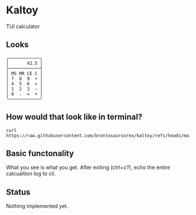 # Kaltoy
TUI calculator

## Looks

    ╭────────────╮
    │       42.5 │
    ├────────────┤
    │ MS MR CE C │
    │ 7  8  9  ÷ │
    │ 4  5  6  × │
    │ 1  2  3  − │
    │ 0  .  =  + │
    ╰────────────╯

## How would that look like in terminal?

    curl https://raw.githubusercontent.com/brontosaurusrex/kaltoy/refs/heads/main/gui_txt/gui2.txt

## Basic functonality

What you see is what you get. After exiting (ctrl+c?), echo the entire calcualtion log to cli.

## Status

Nothing implemented yet.